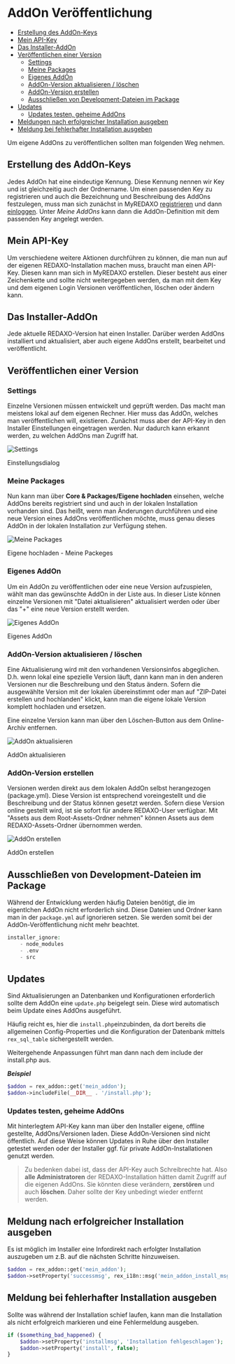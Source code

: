 # AddOn Veröffentlichung

* [Erstellung des AddOn-Keys](#anker-addon-key)
* [Mein API-Key](#anker-api-key)
* [Das Installer-AddOn](#anker-installer)
* [Veröffentlichen einer Version](#anker-addon-version)
  + [Settings](#anker-addon-version-settings)
  + [Meine Packages](#anker-addon-version-meinepackages)
  + [Eigenes AddOn](#anker-addon-version-eigenesaddon)
  + [AddOn-Version aktualisieren / löschen](#anker-addon-version-aktualisieren)
  + [AddOn-Version erstellen](#anker-addon-version-erstellen)
  + [Ausschließen von Development-Dateien im Package](#exclude)
* [Updates](#updates)
  + [Updates testen, geheime AddOns](#testing)
* [Meldungen nach erfolgreicher Installation ausgeben](#statusmsg)
* [Meldung bei fehlerhafter Installation ausgeben](#error_install)

Um eigene AddOns zu veröffentlichen sollten man folgenden Weg nehmen.

<a name="anker-addon-key"></a>

## Erstellung des AddOn-Keys

Jedes AddOn hat eine eindeutige Kennung. Diese Kennung nennen wir Key und ist gleichzeitig auch der Ordnername. Um einen passenden Key zu registrieren und auch die Bezeichnung und Beschreibung des AddOns festzulegen, muss man sich zunächst in MyREDAXO [registrieren](/registrierung/) und dann [einloggen](/myredaxo/login/). Unter *Meine AddOns* kann dann die AddOn-Definition mit dem passenden Key angelegt werden.

<a name="anker-api-key"></a>

## Mein API-Key

Um verschiedene weitere Aktionen durchführen zu können, die man nun auf der eigenen REDAXO-Installation machen muss, braucht man einen API-Key. Diesen kann man sich in MyREDAXO erstellen. Dieser besteht aus einer Zeichenkette und sollte nicht weitergegeben werden, da man mit dem Key und dem eigenen Login Versionen veröffentlichen, löschen oder ändern kann.

<a name="anker-installer"></a>

## Das Installer-AddOn

Jede aktuelle REDAXO-Version hat einen Installer. Darüber werden AddOns installiert und aktualisiert, aber auch eigene AddOns  erstellt, bearbeitet und veröffentlicht.

<a name="anker-addon-version"></a>

## Veröffentlichen einer Version

<a name="anker-addon-version-settings"></a>

### Settings

Einzelne Versionen müssen entwickelt und geprüft werden. Das macht man meistens lokal auf dem eigenen Rechner. Hier muss das AddOn, welches man veröffentlichen will, existieren. Zunächst muss aber der API-Key in den Installer Einstellungen eingetragen werden. Nur dadurch kann erkannt werden, zu welchen AddOns man Zugriff hat.

![Settings](/assets/v5.3.0-installer-settings.png)

Einstellungsdialog

<a name="anker-addon-version-meinepackages"></a>

### Meine Packages

Nun kann man über **Core & Packages/Eigene hochladen** einsehen, welche AddOns bereits registriert sind und auch in der lokalen Installation vorhanden sind.
Das heißt, wenn man Änderungen durchführen und eine neue Version eines AddOns veröffentlichen möchte, muss genau dieses AddOn in der lokalen Installation zur Verfügung stehen.

![Meine Packages](/assets/v5.3.0-installer-meinepackages.png)

Eigene hochladen - Meine Packeges

<a name="anker-addon-version-eigenesaddon"></a>

### Eigenes AddOn

Um ein AddOn zu veröffentlichen oder eine neue Version aufzuspielen, wählt man das gewünschte AddOn in der Liste aus.
In dieser Liste können einzelne Versionen mit "Datei aktualisieren" aktualisiert werden oder über das "+" eine neue Version erstellt werden.

![Eigenes AddOn](/assets/v5.3.0-installer-eigenesaddon.png)

Eigenes AddOn

<a name="anker-addon-version-aktualisieren"></a>

### AddOn-Version aktualisieren / löschen

Eine Aktualisierung wird mit den vorhandenen Versionsinfos abgeglichen. D.h. wenn lokal eine spezielle Version läuft, dann kann man in den anderen Versionen nur die Beschreibung und den Status ändern. Sofern die ausgewählte Version mit der lokalen übereinstimmt oder man auf "ZIP-Datei erstellen und hochlanden" klickt, kann man die eigene lokale Version komplett hochladen und ersetzen.

Eine einzelne Version kann man über den Löschen-Button aus dem Online-Archiv entfernen.

![AddOn aktualisieren](/assets/v5.3.0-installer-addon-aktualisieren.png)

AddOn aktualisieren

<a name="anker-addon-version-erstellen"></a>

### AddOn-Version erstellen

Versionen werden direkt aus dem lokalen AddOn selbst herangezogen (package.yml). Diese Version ist entsprechend voreingestellt und die Beschreibung und der Status können gesetzt werden. Sofern diese Version online gestellt wird, ist sie sofort für andere REDAXO-User verfügbar. Mit "Assets aus dem Root-Assets-Ordner nehmen" können Assets aus dem REDAXO-Assets-Ordner übernommen werden.

![AddOn erstellen](/assets/v5.3.0-installer-addon-version-erstellen.png)

AddOn erstellen


<a name="exclude"><a>

## Ausschließen von Development-Dateien im Package

Während der Entwicklung werden häufig Dateien benötigt, die im eigentlchen AddOn nicht erforderlich sind. Diese Dateien und Ordner kann man in der `package.yml` auf ignorieren setzen. Sie werden somit bei der AddOn-Veröffentlichung nicht mehr beachtet.   

```php 
installer_ignore:
    - node_modules
    - .env
    - src
```

<a name="updates"></a>

## Updates
Sind Aktualisierungen an Datenbanken und Konfigurationen erforderlich sollte dem AddOn eine `update.php` beigelegt sein. Diese wird automatisch beim Update eines AddOns ausgeführt. 

Häufig reicht es, hier die `install.php`einzubinden, da dort bereits die allgemeinen Config-Properties und die Konfiguration der Datenbank mittels `rex_sql_table` sichergestellt werden.

Weitergehende Anpassungen führt man dann nach dem include der install.php aus. 

***Beispiel***

```php 
$addon = rex_addon::get('mein_addon');
$addon->includeFile(__DIR__ . '/install.php');
```


<a name="testing"></a>

### Updates testen, geheime AddOns

Mit hinterlegtem API-Key kann man über den Installer eigene, offline gestellte, AddOns/Versionen laden. Diese AddOn-Versionen sind nicht öffentlich. Auf diese Weise können Updates in Ruhe über den Installer getestet werden oder der Installer ggf. für private AddOn-Installationen genutzt werden.

> Zu bedenken dabei ist, dass der API-Key auch Schreibrechte hat. Also **alle Administratoren** der REDAXO-Installation hätten damit Zugriff auf die eigenen AddOns. Sie könnten diese verändern, **zerstören** und auch **löschen**. Daher sollte der Key unbedingt wieder entfernt werden.
> 

<a name="statusmsg"></a>

## Meldung nach erfolgreicher Installation ausgeben

Es ist möglich im Installer eine Infordirekt nach erfolgter Installation auszugeben um z.B. auf die nächsten Schritte hinzuweisen. 

```php
$addon = rex_addon::get('mein_addon');
$addon->setProperty('successmsg', rex_i18n::msg('mein_addon_install_msg');
```

<a name="error_install"></a>

## Meldung bei fehlerhafter Installation ausgeben

Sollte was während der Installation schief laufen, kann man die Installation als nicht erfolgreich markieren und eine Fehlermeldung ausgeben. 

```php 
if ($something_bad_happened) {
    $addon->setProperty('installmsg', 'Installation fehlgeschlagen');
    $addon->setProperty('install', false);
}
```
